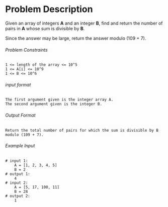 # Problem Description

Given an array of integers **A** and an integer **B**, find and return the number of pairs in **A** whose sum is divisible by **B**.

Since the answer may be large, return the answer modulo (109 + 7).

###### Problem Constraints

```
1 <= length of the array <= 10^5
1 <= A[i] <= 10^9
1 <= B <= 10^6
```

###### input format

``` 
The first argument given is the integer array A.
The second argument given is the integer B.
```

###### Output Format

```
Return the total number of pairs for which the sum is divisible by B modulo (109 + 7).
```

###### Example Input

```
# input 1: 
    A = [1, 2, 3, 4, 5]
    B = 2
# output 1: 
    4
# input 2: 
    A = [5, 17, 100, 11]
    B = 28
# output 2: 
    1
```
